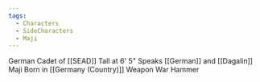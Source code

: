 ```yaml
---
tags:
  - Characters
  - SideCharacters
  - Maji
---
```

German
Cadet of [[SEAD]]
Tall at 6' 5"
Speaks [[German]] and [[Dagalin]]
Maji
Born in [[Germany (Country)]]
Weapon War Hammer
